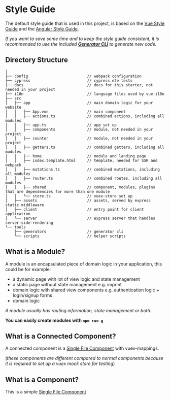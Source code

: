 # Style Guide

The default style guide that is used in this project, is based on the [Vue Style Guide](https://vuejs.org/v2/style-guide/) and the [Angular Style Guide](https://angular.io/guide/styleguide).

_If you want to save some time and to keep the style guide consistent, it is recommended to use the included **[Generator CLI](generator-cli.md)** to generate new code._

## Directory Structure

```
│
├── config                          // webpack configuration
├── cypress                         // cypress e2e tests
├── docs                            // docs for this starter, not needed in your project
├── i18n                            // language files used by vue-i18n
├── src
│   ├── app                         // main domain logic for your website
│   │   ├── App.vue                 // main component
│   │   ├── actions.ts              // combined actions, including all modules
│   │   ├── app.ts                  // app set up
│   │   ├── components              // module, not needed in your project
│   │   ├── counter                 // module, not needed in your project
│   │   ├── getters.ts              // combined getters, including all modules
│   │   ├── home                    // module and landing page
│   │   ├── index.template.html     // template, needed for SSR and webpack
│   │   ├── mutations.ts            // combined mutations, including all modules
│   │   ├── router.ts               // combined routes, including all modules
│   │   ├── shared                  // component, modules, plugins that are dependencies for more than one module
│   │   └── store.ts                // vuex-store set up
│   ├── assets                      // assets, served by express static middleware
│   ├── client                      // entry point for client application
│   └── server                      // express server that handles server-side-rendering
└── tools
    ├── generators                  // generator cli
    └── scripts                     // helper scripts

```

## What is a Module?

A module is an encapsulated piece of domain logic in your application, this could be for example:

- a dynamic page with lot of view logic and state management
- a static page without state management e.g. imprint
- domain logic with shared view components e.g. authentication logic + login/signup forms
- domain logic

_A module usually has routing information,  state management or both._

**You can easily create modules with `npm run g`**

## What is a Connected Component?

A connected component is a [Single File Component](https://vuejs.org/v2/guide/single-file-components.html) with vuex-mappings.

(_these components are different compared to normal components because it is required to set up a vuex mock store for testing_)

## What is a Component?

This is a simple [Single File Component](https://vuejs.org/v2/guide/single-file-components.html)
